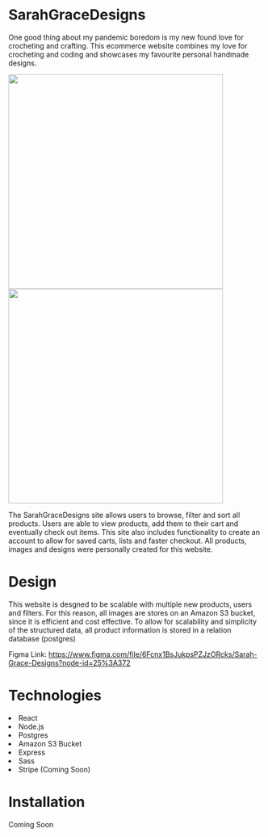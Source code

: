 # SarahGraceDesigns 
One good thing about my pandemic boredom is my new found love for crocheting and crafting. This ecommerce website combines my love for crocheting and coding and showcases my favourite personal handmade designs.

 <img src="https://user-images.githubusercontent.com/60834355/164144544-a415b2b7-85e3-4080-a5e1-a9a3203ce5da.png" width="425"/>  
 <img src="https://user-images.githubusercontent.com/60834355/164144759-accfe945-cde0-4c54-a24e-ff616493f303.png" width="425"/>


The SarahGraceDesigns site allows users to browse, filter and sort all products. 
Users are able to view products, add them to their cart and eventually check out items. This site also includes functionality to create an account
to allow for saved carts, lists and faster checkout. All products, images and designs were personally created for this website.

# Design 
This website is desgned to be scalable with multiple new products, users and filters. For this reason, all images are stores on an Amazon S3 bucket, since it is efficient 
and cost effective. To allow for scalability and simplicity of the structured data, all product information is stored in a relation database (postgres)

Figma Link: https://www.figma.com/file/6Fcnx1BsJukpsPZJzORcks/Sarah-Grace-Designs?node-id=25%3A372

# Technologies
<li> React </li>
<li> Node.js </li>
<li> Postgres </li>
<li> Amazon S3 Bucket </li>
<li> Express </li>
<li> Sass </li>
<li> Stripe (Coming Soon)</li>

# Installation 
Coming Soon


